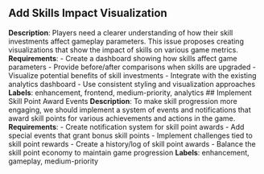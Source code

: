 ## Add Skills Impact Visualization
 **Description**: Players need a clearer understanding of how their skill investments affect gameplay parameters. This issue proposes creating visualizations that show the impact of skills on various game metrics.  **Requirements**: - Create a dashboard showing how skills affect game parameters - Provide before/after comparisons when skills are upgraded - Visualize potential benefits of skill investments - Integrate with the existing analytics dashboard - Use consistent styling and visualization approaches  **Labels**: enhancement, frontend, medium-priority, analytics  ## Implement Skill Point Award Events  **Description**: To make skill progression more engaging, we should implement a system of events and notifications that award skill points for various achievements and actions in the game.  **Requirements**: - Create notification system for skill point awards - Add special events that grant bonus skill points - Implement challenges tied to skill point rewards - Create a history/log of skill point awards - Balance the skill point economy to maintain game progression  **Labels**: enhancement, gameplay, medium-priority 
